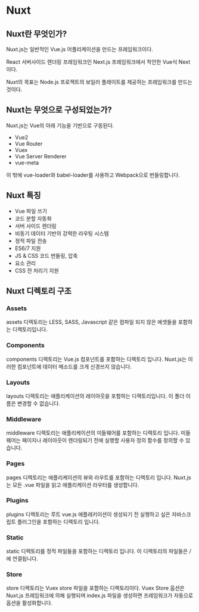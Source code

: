 Nuxt
==============================================

## Nuxt란 무엇인가?
Nuxt.js는 일반적인 Vue.js 어플리케이션을 만드는 프레임워크이다.

React 서버사이드 렌더링 프레임워크인 Next.js 프레임워크에서 착안한 Vue식 Next이다.

Nuxt의 목표는 Node.js 프로젝트의 보일러 플레이트를 제공하는 프레임워크를 만드는 것이다.

## Nuxt는 무엇으로 구성되었는가?

Nuxt.js는 Vue의 아래 기능을 기반으로 구동된다.

- Vue2
- Vue Router
- Vuex
- Vue Server Renderer
- vue-meta

이 밖에 vue-loader와 babel-loader를 사용하고 Webpack으로 번들링합니다.

## Nuxt 특징
- Vue 파일 쓰기
- 코드 분할 자동화
- 서버 사이드 렌더링
- 비동기 데이터 기반의 강력한 라우팅 시스템
- 정적 파일 전송
- ES6/7 지원
- JS & CSS 코드 번들링, 압축
- <head> 요소 관리
- CSS 전 처리기 지원

## Nuxt 디렉토리 구조

### Assets
assets 디렉토리는 LESS, SASS, Javascript 같은 컴파일 되지 않은 에셋들을 포함하는 디렉토리입니다.

### Components
components 디렉토리는 Vue.js 컴포넌트를 포함하는 디렉토리 입니다. Nuxt.js는 이러한 컴포넌트에 데이터 메소드를 크게 신경쓰지 않습니다.

### Layouts
layouts 디렉토리는 애플리케이션의 레이아웃을 포함하는 디렉토리입니다. 이 폴더 이름은 변경할 수 없습니다.

### Middleware
middleware 디렉토리는 애플리케이션의 미들웨어를 포함하는 디렉토리 입니다. 미들웨어는 페이지나 레이아웃이 렌더링되기 전에 실행할 사용자 정의 함수를 정의할 수 있습니다.

### Pages
pages 디렉토리는 애플리케이션의 뷰와 라우트를 포함하는 디렉토리 입니다. Nuxt.js는 모든 .vue 파일을 읽고 애플리케이션 라우터를 생성합니다.

### Plugins
plugins 디렉토리는 루트 vue.js 애플레키이션이 생성되기 전 실행하고 싶은 자바스크립트 플러그인을 포함하는 디렉토리 입니다.

### Static
static 디렉토리를 정적 파일들을 포함하는 디렉토리 입니다. 이 디렉토리의 파일들은 /에 연결됩니다.

### Store
store 디렉토리는 Vuex store 파일을 포함하는 디렉토리이다. Vuex Store 옵션은 Nuxt.js 프레임워크에 의해 실행되며 index.js 파일을 생성하면 프레임워크가 자동으로 옵션을 활성화합니다.

